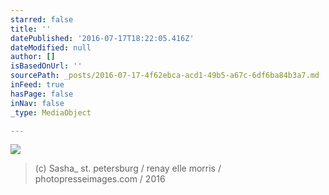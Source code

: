 ```yaml
---
starred: false
title: ''
datePublished: '2016-07-17T18:22:05.416Z'
dateModified: null
author: []
isBasedOnUrl: ''
sourcePath: _posts/2016-07-17-4f62ebca-acd1-49b5-a67c-6df6ba84b3a7.md
inFeed: true
hasPage: false
inNav: false
_type: MediaObject

---
```

![](https://the-grid-user-content.s3-us-west-2.amazonaws.com/a8158fac-2532-4377-8746-d1b003d42e5a.jpg)

> (c) Sasha\_ st. petersburg / renay elle morris / photopresseimages.com / 2016